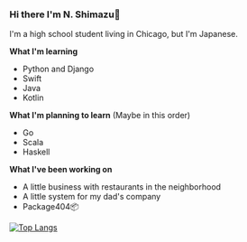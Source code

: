 ### Hi there I'm N. Shimazu👋

I'm a high school student living in Chicago, but I'm Japanese.

**What I'm learning**
 - Python and Django
 - Swift
 - Java
 - Kotlin

**What I'm planning to learn** (Maybe in this order)
 - Go
 - Scala
 - Haskell

**What I've been working on**
 - A little business with restaurants in the neighborhood
 - A little system for my dad's company
 - Package404📦

[![Top Langs](https://github-readme-stats.vercel.app/api/top-langs/?username=bichanna&langs_count=10&layout=compact)](https://github.com/anuraghazra/github-readme-stats)

